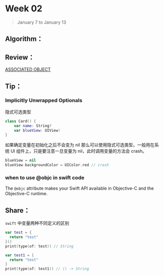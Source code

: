 # Week 02

> January 7 to January 13

## Algorithm：


## Review：
[ASSOCIATED OBJECT](https://swifter.tips/associated-object/)

## Tip：
### Implicitly Unwrapped Optionals
隐式可选类型

```swift
class Card() {
    var name: String?
    var blueView: UIView!
}
```
如果确定变量在初始化之后不会变为 nil 那么可以使用隐式可选类型，一般用在系统 UI 组件上，只是要注意一旦变量为 nil，此时调用变量的方法会 crash。
```swift
blueView = nil
blueView.backgroundColor = UIColor.red // crash
```

### when to use @objc in swift code
The `@objc` attribute makes your Swift API available in Objective-C and the Objective-C runtime.

## Share：

`swift` 中变量两种不同定义的区别 
```swift
var test = {
  return "test"
}()
print(type(of: test)) // String

var test1 = {
  return "test"
}
print(type(of: test1)) // () -> String
```
